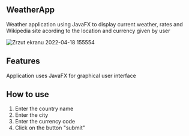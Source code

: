 ## WeatherApp
Weather application using JavaFX to display current weather, rates and Wikipedia site acording to the location and currency given by user


![Zrzut ekranu 2022-04-18 155554](https://user-images.githubusercontent.com/99674392/163818614-3f10f344-6dc5-481b-9105-51d22c58cced.png)

## Features
 Application uses JavaFX for graphical user interface
 


## How to use
1. Enter the country name
2. Enter the city
3. Enter the currency code
4. Click on the button "submit"


